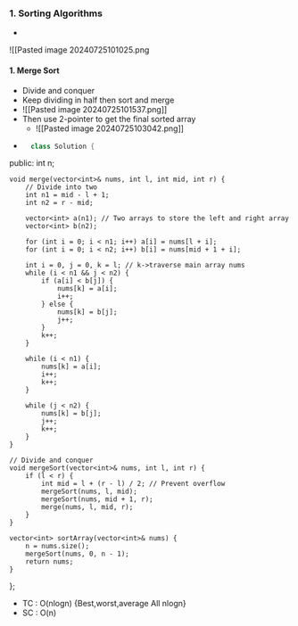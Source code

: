 ### 1. Sorting Algorithms
- <!--⚠️Imgur upload failed, check dev console-->
![[Pasted image 20240725101025.png

#### 1. Merge Sort
- Divide and conquer
- Keep dividing in half then sort and merge
- ![[Pasted image 20240725101537.png]]
- Then use 2-pointer to get the final sorted array
	- ![[Pasted image 20240725103042.png]]
- ```cpp
	class Solution {
public:
    int n;
    
    void merge(vector<int>& nums, int l, int mid, int r) {
        // Divide into two
        int n1 = mid - l + 1;
        int n2 = r - mid;

        vector<int> a(n1); // Two arrays to store the left and right array
        vector<int> b(n2);

        for (int i = 0; i < n1; i++) a[i] = nums[l + i];
        for (int i = 0; i < n2; i++) b[i] = nums[mid + 1 + i];

        int i = 0, j = 0, k = l; // k->traverse main array nums
        while (i < n1 && j < n2) {
            if (a[i] < b[j]) {
                nums[k] = a[i];
                i++;
            } else {
                nums[k] = b[j];
                j++;
            }
            k++;
        }

        while (i < n1) {
            nums[k] = a[i];
            i++;
            k++;
        }

        while (j < n2) {
            nums[k] = b[j];
            j++;
            k++;
        }
    }

    // Divide and conquer
    void mergeSort(vector<int>& nums, int l, int r) {
        if (l < r) {
            int mid = l + (r - l) / 2; // Prevent overflow
            mergeSort(nums, l, mid);
            mergeSort(nums, mid + 1, r);
            merge(nums, l, mid, r);
        }
    }

    vector<int> sortArray(vector<int>& nums) {
        n = nums.size();
        mergeSort(nums, 0, n - 1);
        return nums;
    }
};


- TC : O(nlogn) {Best,worst,average All nlogn}
- SC : O(n)